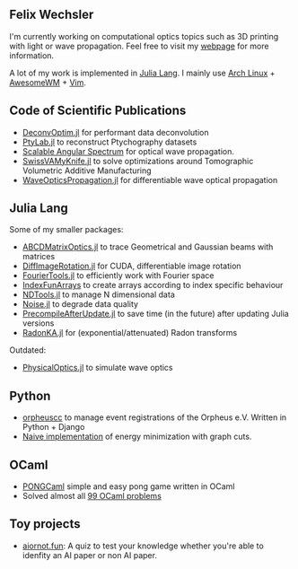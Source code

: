 ## Felix Wechsler

I'm currently working on computational optics topics such as 3D printing with light or wave propagation. Feel free to visit my [webpage](https://felixwechsler.science/) for more information.

A lot of my work is implemented in [Julia Lang](https://julialang.org/). I mainly use [Arch Linux](https://archlinux.org/) + [AwesomeWM](https://awesomewm.org/) + [Vim](https://www.vim.org/).


## Code of Scientific Publications
* [DeconvOptim.jl](https://github.com/roflmaostc/DeconvOptim.jl) for performant data deconvolution
* [PtyLab.jl](https://github.com/PtyLab/PtyLab.jl) to reconstruct Ptychography datasets
* [Scalable Angular Spectrum](https://github.com/bionanoimaging/Scalable-Angular-Spectrum-Method-SAS) for optical wave propagation.
* [SwissVAMyKnife.jl](https://github.com/EPFL-LAPD/SwissVAMyKnife.jl) to solve optimizations around Tomographic Volumetric Additive Manufacturing
* [WaveOpticsPropagation.jl](https://github.com/JuliaPhysics/WaveOpticsPropagation.jl) for differentiable wave optical propagation

## Julia Lang
Some of my smaller packages:
* [ABCDMatrixOptics.jl](https://github.com/JuliaPhysics/ABCDMatrixOptics.jl) to trace Geometrical and Gaussian beams with matrices
* [DiffImageRotation.jl](https://github.com/roflmaostc/DiffImageRotation.jl) for CUDA, differentiable image rotation
* [FourierTools.jl](https://github.com/bionanoimaging/FourierTools.jl) to efficiently work with Fourier space
* [IndexFunArrays](https://github.com/bionanoimaging/IndexFunArrays.jl) to create arrays according to index specific behaviour
* [NDTools.jl](https://github.com/bionanoimaging/NDTools.jl) to manage N dimensional data
* [Noise.jl](https://github.com/roflmaostc/Noise.jl) to degrade data quality
* [PrecompileAfterUpdate.jl](https://github.com/roflmaostc/PrecompileAfterUpdate.jl) to save time (in the future) after updating Julia versions
* [RadonKA.jl](https://github.com/roflmaostc/RadonKA.jl) for (exponential/attenuated) Radon transforms

Outdated:
* [PhysicalOptics.jl](https://github.com/JuliaPhysics/PhysicalOptics.jl) to simulate wave optics


## Python
* [orpheuscc](https://www.orpheus-verein.de) to manage event registrations of the Orpheus e.V. Written in Python + Django
* [Naive implementation](https://github.com/roflmaostc/Fast-Approximate-Energy-Minimization-via-Graph-Cuts) of energy minimization with graph cuts. 

## OCaml
* [PONGCaml](https://github.com/roflmaostc/PONGCaml) simple and easy pong game written in OCaml
* Solved almost all [99 OCaml problems](https://github.com/roflmaostc/99-OCaml-Problems)

## Toy projects
* [aiornot.fun](https://github.com/roflmaostc/aiornot.fun): A quiz to test your knowledge whether you're able to idenfity an AI paper or non AI paper.
